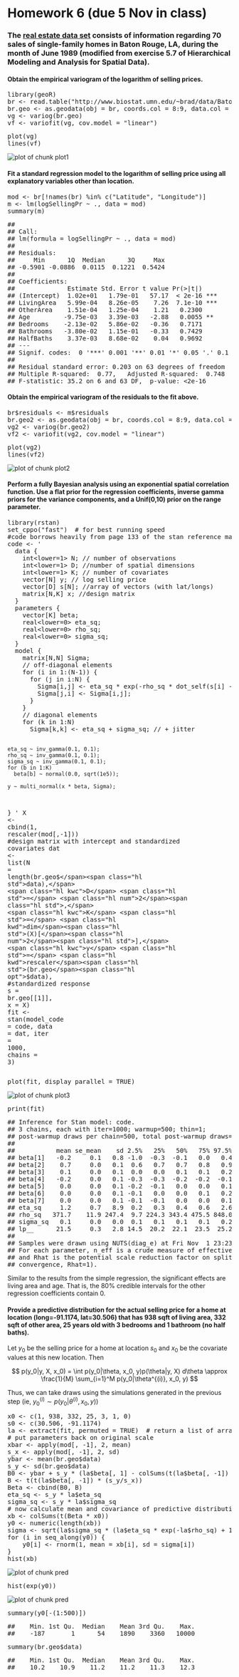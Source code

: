 Homework 6 (due 5 Nov in class)
===============================

### The [real estate data set](http://www.biostat.umn.edu/~brad/data/BatonRouge.dat) consists of information regarding 70 sales of single-family homes in Baton Rouge, LA, during the month of June 1989 (modified from exercise 5.7 of Hierarchical Modeling and Analysis for Spatial Data). ###




#### Obtain the empirical variogram of the logarithm of selling prices. ####

<div class="chunk" id="variogram"><div class="rcode"><div class="source"><pre class="knitr r"><span class="hl kwd">library</span><span class="hl std">(geoR)</span>
<span class="hl std">br</span> <span class="hl kwb">&lt;-</span> <span class="hl kwd">read.table</span><span class="hl std">(</span><span class="hl str">&quot;http://www.biostat.umn.edu/~brad/data/BatonRouge.dat&quot;</span><span class="hl std">,</span> <span class="hl kwc">header</span> <span class="hl std">= T)</span>
<span class="hl std">br.geo</span> <span class="hl kwb">&lt;-</span> <span class="hl kwd">as.geodata</span><span class="hl std">(</span><span class="hl kwc">obj</span> <span class="hl std">= br,</span> <span class="hl kwc">coords.col</span> <span class="hl std">=</span> <span class="hl num">8</span><span class="hl opt">:</span><span class="hl num">9</span><span class="hl std">,</span> <span class="hl kwc">data.col</span> <span class="hl std">=</span> <span class="hl num">1</span><span class="hl std">)</span>
<span class="hl std">vg</span> <span class="hl kwb">&lt;-</span> <span class="hl kwd">variog</span><span class="hl std">(br.geo)</span>
<span class="hl std">vf</span> <span class="hl kwb">&lt;-</span> <span class="hl kwd">variofit</span><span class="hl std">(vg,</span> <span class="hl kwc">cov.model</span> <span class="hl std">=</span> <span class="hl str">&quot;linear&quot;</span><span class="hl std">)</span>
</pre></div>
</div></div>


<div class="chunk" id="plot1"><div class="rcode"><div class="source"><pre class="knitr r"><span class="hl kwd">plot</span><span class="hl std">(vg)</span>
<span class="hl kwd">lines</span><span class="hl std">(vf)</span>
</pre></div>
</div><div class="rimage default"><img src="figure/plot1.png" title="plot of chunk plot1" alt="plot of chunk plot1" class="plot" /></div></div>


#### Fit a standard regression model to the logarithm of selling price using all explanatory variables other than location. ####

<div class="chunk" id="reg"><div class="rcode"><div class="source"><pre class="knitr r"><span class="hl std">mod</span> <span class="hl kwb">&lt;-</span> <span class="hl std">br[</span><span class="hl opt">!</span><span class="hl kwd">names</span><span class="hl std">(br)</span> <span class="hl opt">%in%</span> <span class="hl kwd">c</span><span class="hl std">(</span><span class="hl str">&quot;Latitude&quot;</span><span class="hl std">,</span> <span class="hl str">&quot;Longitude&quot;</span><span class="hl std">)]</span>
<span class="hl std">m</span> <span class="hl kwb">&lt;-</span> <span class="hl kwd">lm</span><span class="hl std">(logSellingPr</span> <span class="hl opt">~</span> <span class="hl std">.,</span> <span class="hl kwc">data</span> <span class="hl std">= mod)</span>
<span class="hl kwd">summary</span><span class="hl std">(m)</span>
</pre></div>
<div class="output"><pre class="knitr r">## 
## Call:
## lm(formula = logSellingPr ~ ., data = mod)
## 
## Residuals:
##     Min      1Q  Median      3Q     Max 
## -0.5901 -0.0886  0.0115  0.1221  0.5424 
## 
## Coefficients:
##              Estimate Std. Error t value Pr(>|t|)    
## (Intercept)  1.02e+01   1.79e-01   57.17  < 2e-16 ***
## LivingArea   5.99e-04   8.26e-05    7.26  7.1e-10 ***
## OtherArea    1.51e-04   1.25e-04    1.21   0.2300    
## Age         -9.75e-03   3.39e-03   -2.88   0.0055 ** 
## Bedrooms    -2.13e-02   5.86e-02   -0.36   0.7171    
## Bathrooms   -3.80e-02   1.15e-01   -0.33   0.7429    
## HalfBaths    3.37e-03   8.68e-02    0.04   0.9692    
## ---
## Signif. codes:  0 '***' 0.001 '**' 0.01 '*' 0.05 '.' 0.1 ' ' 1
## 
## Residual standard error: 0.203 on 63 degrees of freedom
## Multiple R-squared:  0.77,	Adjusted R-squared:  0.748 
## F-statistic: 35.2 on 6 and 63 DF,  p-value: <2e-16
</pre></div>
</div></div>


#### Obtain the empirical variogram of the residuals to the fit above. ####

<div class="chunk" id="variogram2"><div class="rcode"><div class="source"><pre class="knitr r"><span class="hl std">br</span><span class="hl opt">$</span><span class="hl std">residuals</span> <span class="hl kwb">&lt;-</span> <span class="hl std">m</span><span class="hl opt">$</span><span class="hl std">residuals</span>
<span class="hl std">br.geo2</span> <span class="hl kwb">&lt;-</span> <span class="hl kwd">as.geodata</span><span class="hl std">(</span><span class="hl kwc">obj</span> <span class="hl std">= br,</span> <span class="hl kwc">coords.col</span> <span class="hl std">=</span> <span class="hl num">8</span><span class="hl opt">:</span><span class="hl num">9</span><span class="hl std">,</span> <span class="hl kwc">data.col</span> <span class="hl std">=</span> <span class="hl num">10</span><span class="hl std">)</span>
<span class="hl std">vg2</span> <span class="hl kwb">&lt;-</span> <span class="hl kwd">variog</span><span class="hl std">(br.geo2)</span>
<span class="hl std">vf2</span> <span class="hl kwb">&lt;-</span> <span class="hl kwd">variofit</span><span class="hl std">(vg2,</span> <span class="hl kwc">cov.model</span> <span class="hl std">=</span> <span class="hl str">&quot;linear&quot;</span><span class="hl std">)</span>
</pre></div>
</div></div>


<div class="chunk" id="plot2"><div class="rcode"><div class="source"><pre class="knitr r"><span class="hl kwd">plot</span><span class="hl std">(vg2)</span>
<span class="hl kwd">lines</span><span class="hl std">(vf2)</span>
</pre></div>
</div><div class="rimage default"><img src="figure/plot2.png" title="plot of chunk plot2" alt="plot of chunk plot2" class="plot" /></div></div>


#### Perform a fully Bayesian analysis using an exponential spatial correlation function. Use a flat prior for the regression coefficients, inverse gamma priors for the variance components, and a Unif(0,10) prior on the range parameter. ####

<div class="chunk" id="bayes"><div class="rcode"><div class="source"><pre class="knitr r"><span class="hl kwd">library</span><span class="hl std">(rstan)</span>
<span class="hl kwd">set_cppo</span><span class="hl std">(</span><span class="hl str">&quot;fast&quot;</span><span class="hl std">)</span>  <span class="hl com"># for best running speed</span>
<span class="hl com">#code borrows heavily from page 133 of the stan reference manual</span>
<span class="hl std">code</span> <span class="hl kwb">&lt;-</span> <span class="hl str">'
  data {
    int&lt;lower=1&gt; N; // number of observations 
    int&lt;lower=1&gt; D; //number of spatial dimensions
    int&lt;lower=1&gt; K; // number of covariates
    vector[N] y; // log selling price
    vector[D] s[N]; //array of vectors (with lat/longs)
    matrix[N,K] x; //design matrix
  }
  parameters {
    vector[K] beta;
    real&lt;lower=0&gt; eta_sq;
    real&lt;lower=0&gt; rho_sq;
    real&lt;lower=0&gt; sigma_sq;
  }
  model {
    matrix[N,N] Sigma;
    // off-diagonal elements
    for (i in 1:(N-1)) {
      for (j in i:N) {
        Sigma[i,j] &lt;- eta_sq * exp(-rho_sq * dot_self(s[i] - s[j]));
        Sigma[j,i] &lt;- Sigma[i,j];
      }
    }
    // diagonal elements
    for (k in 1:N)
      Sigma[k,k] &lt;- eta_sq + sigma_sq; // + jitter

    eta_sq ~ inv_gamma(0.1, 0.1);
    rho_sq ~ inv_gamma(0.1, 0.1);
    sigma_sq ~ inv_gamma(0.1, 0.1);
    for (b in 1:K) 
      beta[b] ~ normal(0.0, sqrt(1e5));

    y ~ multi_normal(x * beta, Sigma);
}
'</span>
<span class="hl std">X</span> <span class="hl kwb">&lt;-</span> <span class="hl kwd">cbind</span><span class="hl std">(</span><span class="hl num">1</span><span class="hl std">,</span> <span class="hl kwd">rescaler</span><span class="hl std">(mod[,</span><span class="hl opt">-</span><span class="hl num">1</span><span class="hl std">]))</span> <span class="hl com">#design matrix with intercept and standardized covariates</span>
<span class="hl std">dat</span> <span class="hl kwb">&lt;-</span> <span class="hl kwd">list</span><span class="hl std">(</span><span class="hl kwc">N</span> <span class="hl std">=</span> <span class="hl kwd">length</span><span class="hl std">(br.geo</span><span class="hl opt">$</span><span class="hl std">data),</span>
            <span class="hl kwc">D</span> <span class="hl std">=</span> <span class="hl num">2</span><span class="hl std">,</span>
            <span class="hl kwc">K</span> <span class="hl std">=</span> <span class="hl kwd">dim</span><span class="hl std">(X)[</span><span class="hl num">2</span><span class="hl std">],</span>
            <span class="hl kwc">y</span> <span class="hl std">=</span> <span class="hl kwd">rescaler</span><span class="hl std">(br.geo</span><span class="hl opt">$</span><span class="hl std">data),</span> <span class="hl com">#standardized response</span>
            <span class="hl kwc">s</span> <span class="hl std">= br.geo[[</span><span class="hl num">1</span><span class="hl std">]],</span>
            <span class="hl kwc">x</span> <span class="hl std">= X)</span>
<span class="hl std">fit</span> <span class="hl kwb">&lt;-</span> <span class="hl kwd">stan</span><span class="hl std">(</span><span class="hl kwc">model_code</span> <span class="hl std">= code,</span> <span class="hl kwc">data</span> <span class="hl std">= dat,</span>
            <span class="hl kwc">iter</span> <span class="hl std">=</span> <span class="hl num">1000</span><span class="hl std">,</span> <span class="hl kwc">chains</span> <span class="hl std">=</span> <span class="hl num">3</span><span class="hl std">)</span>
</pre></div>
</div></div>


<div class="chunk" id="plot3"><div class="rcode"><div class="source"><pre class="knitr r"><span class="hl kwd">plot</span><span class="hl std">(fit,</span> <span class="hl kwc">display_parallel</span> <span class="hl std">=</span> <span class="hl num">TRUE</span><span class="hl std">)</span>
</pre></div>
</div><div class="rimage default"><img src="figure/plot3.png" title="plot of chunk plot3" alt="plot of chunk plot3" class="plot" /></div></div>


<div class="chunk" id="print"><div class="rcode"><div class="source"><pre class="knitr r"><span class="hl kwd">print</span><span class="hl std">(fit)</span>
</pre></div>
<div class="output"><pre class="knitr r">## Inference for Stan model: code.
## 3 chains, each with iter=1000; warmup=500; thin=1; 
## post-warmup draws per chain=500, total post-warmup draws=1500.
## 
##           mean se_mean    sd 2.5%   25%   50%   75% 97.5% n_eff Rhat
## beta[1]   -0.2     0.1   0.8 -1.0  -0.3  -0.1   0.0   0.4   146    1
## beta[2]    0.7     0.0   0.1  0.6   0.7   0.7   0.8   0.9   767    1
## beta[3]    0.1     0.0   0.1  0.0   0.0   0.1   0.1   0.2   851    1
## beta[4]   -0.2     0.0   0.1 -0.3  -0.3  -0.2  -0.2  -0.1   847    1
## beta[5]    0.0     0.0   0.1 -0.2  -0.1   0.0   0.0   0.1   982    1
## beta[6]    0.0     0.0   0.1 -0.1   0.0   0.0   0.1   0.2   860    1
## beta[7]    0.0     0.0   0.1 -0.1  -0.1   0.0   0.0   0.1   892    1
## eta_sq     1.2     0.7   8.9  0.2   0.3   0.4   0.6   2.6   166    1
## rho_sq   371.7    11.9 247.4  9.7 224.3 343.4 475.5 848.0   429    1
## sigma_sq   0.1     0.0   0.0  0.1   0.1   0.1   0.1   0.2   121    1
## lp__      21.5     0.3   2.8 14.5  20.2  22.1  23.5  25.2   115    1
## 
## Samples were drawn using NUTS(diag_e) at Fri Nov  1 23:23:03 2013.
## For each parameter, n_eff is a crude measure of effective sample size,
## and Rhat is the potential scale reduction factor on split chains (at 
## convergence, Rhat=1).
</pre></div>
</div></div>


Similar to the results from the simple regression, the significant effects are living area and age. That is, the 80% credible intervals for the other regression coefficients contain 0.

#### Provide a predictive distribution for the actual selling price for a home at location (long=-91.1174, lat=30.506) that has 938 sqft of living area, 332 sqft of other area, 25 years old with 3 bedrooms and 1 bathroom (no half baths). ####

Let $y_0$ be the selling price for a home at location $s_0$ and $x_0$ be the covariate values at this new location. Then

$$
p(y_0|y, X, x_0) = \int p(y_0|\theta, x_0, y)p(\theta|y, X) d\theta \approx \frac{1}{M} \sum_{i=1}^M p(y_0|\theta^{(i)}, x_0, y)
$$

Thus, we can take draws using the simulations generated in the previous step (ie, $y_0^{(i)} \sim p(y_0|\theta^{(i)}, x_0, y)$)

<div class="chunk" id="pred"><div class="rcode"><div class="source"><pre class="knitr r"><span class="hl std">x0</span> <span class="hl kwb">&lt;-</span> <span class="hl kwd">c</span><span class="hl std">(</span><span class="hl num">1</span><span class="hl std">,</span> <span class="hl num">938</span><span class="hl std">,</span> <span class="hl num">332</span><span class="hl std">,</span> <span class="hl num">25</span><span class="hl std">,</span> <span class="hl num">3</span><span class="hl std">,</span> <span class="hl num">1</span><span class="hl std">,</span> <span class="hl num">0</span><span class="hl std">)</span>
<span class="hl std">s0</span> <span class="hl kwb">&lt;-</span> <span class="hl kwd">c</span><span class="hl std">(</span><span class="hl num">30.506</span><span class="hl std">,</span> <span class="hl opt">-</span><span class="hl num">91.1174</span><span class="hl std">)</span>
<span class="hl std">la</span> <span class="hl kwb">&lt;-</span> <span class="hl kwd">extract</span><span class="hl std">(fit,</span> <span class="hl kwc">permuted</span> <span class="hl std">=</span> <span class="hl num">TRUE</span><span class="hl std">)</span>  <span class="hl com"># return a list of arrays (with draws after the warmup period)</span>
<span class="hl com"># put parameters back on original scale</span>
<span class="hl std">xbar</span> <span class="hl kwb">&lt;-</span> <span class="hl kwd">apply</span><span class="hl std">(mod[,</span> <span class="hl opt">-</span><span class="hl num">1</span><span class="hl std">],</span> <span class="hl num">2</span><span class="hl std">, mean)</span>
<span class="hl std">s_x</span> <span class="hl kwb">&lt;-</span> <span class="hl kwd">apply</span><span class="hl std">(mod[,</span> <span class="hl opt">-</span><span class="hl num">1</span><span class="hl std">],</span> <span class="hl num">2</span><span class="hl std">, sd)</span>
<span class="hl std">ybar</span> <span class="hl kwb">&lt;-</span> <span class="hl kwd">mean</span><span class="hl std">(br.geo</span><span class="hl opt">$</span><span class="hl std">data)</span>
<span class="hl std">s_y</span> <span class="hl kwb">&lt;-</span> <span class="hl kwd">sd</span><span class="hl std">(br.geo</span><span class="hl opt">$</span><span class="hl std">data)</span>
<span class="hl std">B0</span> <span class="hl kwb">&lt;-</span> <span class="hl std">ybar</span> <span class="hl opt">+</span> <span class="hl std">s_y</span> <span class="hl opt">*</span> <span class="hl std">(la</span><span class="hl opt">$</span><span class="hl std">beta[,</span> <span class="hl num">1</span><span class="hl std">]</span> <span class="hl opt">-</span> <span class="hl kwd">colSums</span><span class="hl std">(</span><span class="hl kwd">t</span><span class="hl std">(la</span><span class="hl opt">$</span><span class="hl std">beta[,</span> <span class="hl opt">-</span><span class="hl num">1</span><span class="hl std">])</span> <span class="hl opt">*</span> <span class="hl std">(xbar</span><span class="hl opt">/</span><span class="hl std">s_x)))</span>
<span class="hl std">B</span> <span class="hl kwb">&lt;-</span> <span class="hl kwd">t</span><span class="hl std">(</span><span class="hl kwd">t</span><span class="hl std">(la</span><span class="hl opt">$</span><span class="hl std">beta[,</span> <span class="hl opt">-</span><span class="hl num">1</span><span class="hl std">])</span> <span class="hl opt">*</span> <span class="hl std">(s_y</span><span class="hl opt">/</span><span class="hl std">s_x))</span>
<span class="hl std">Beta</span> <span class="hl kwb">&lt;-</span> <span class="hl kwd">cbind</span><span class="hl std">(B0, B)</span>
<span class="hl std">eta_sq</span> <span class="hl kwb">&lt;-</span> <span class="hl std">s_y</span> <span class="hl opt">*</span> <span class="hl std">la</span><span class="hl opt">$</span><span class="hl std">eta_sq</span>
<span class="hl std">sigma_sq</span> <span class="hl kwb">&lt;-</span> <span class="hl std">s_y</span> <span class="hl opt">*</span> <span class="hl std">la</span><span class="hl opt">$</span><span class="hl std">sigma_sq</span>
<span class="hl com"># now calculate mean and covariance of predictive distribution</span>
<span class="hl std">xb</span> <span class="hl kwb">&lt;-</span> <span class="hl kwd">colSums</span><span class="hl std">(</span><span class="hl kwd">t</span><span class="hl std">(Beta</span> <span class="hl opt">*</span> <span class="hl std">x0))</span>
<span class="hl std">y0</span> <span class="hl kwb">&lt;-</span> <span class="hl kwd">numeric</span><span class="hl std">(</span><span class="hl kwd">length</span><span class="hl std">(xb))</span>
<span class="hl std">sigma</span> <span class="hl kwb">&lt;-</span> <span class="hl kwd">sqrt</span><span class="hl std">(la</span><span class="hl opt">$</span><span class="hl std">sigma_sq</span> <span class="hl opt">*</span> <span class="hl std">(la</span><span class="hl opt">$</span><span class="hl std">eta_sq</span> <span class="hl opt">*</span> <span class="hl kwd">exp</span><span class="hl std">(</span><span class="hl opt">-</span><span class="hl std">la</span><span class="hl opt">$</span><span class="hl std">rho_sq)</span> <span class="hl opt">+</span> <span class="hl num">1</span><span class="hl std">))</span>
<span class="hl kwa">for</span> <span class="hl std">(i</span> <span class="hl kwa">in</span> <span class="hl kwd">seq_along</span><span class="hl std">(y0)) {</span>
    <span class="hl std">y0[i]</span> <span class="hl kwb">&lt;-</span> <span class="hl kwd">rnorm</span><span class="hl std">(</span><span class="hl num">1</span><span class="hl std">,</span> <span class="hl kwc">mean</span> <span class="hl std">= xb[i],</span> <span class="hl kwc">sd</span> <span class="hl std">= sigma[i])</span>
<span class="hl std">}</span>
<span class="hl kwd">hist</span><span class="hl std">(xb)</span>
</pre></div>
</div><div class="rimage default"><img src="figure/pred1.png" title="plot of chunk pred" alt="plot of chunk pred" class="plot" /></div><div class="rcode">
<div class="source"><pre class="knitr r"><span class="hl kwd">hist</span><span class="hl std">(</span><span class="hl kwd">exp</span><span class="hl std">(y0))</span>
</pre></div>
</div><div class="rimage default"><img src="figure/pred2.png" title="plot of chunk pred" alt="plot of chunk pred" class="plot" /></div><div class="rcode">
<div class="source"><pre class="knitr r"><span class="hl kwd">summary</span><span class="hl std">(y0[</span><span class="hl opt">-</span><span class="hl std">(</span><span class="hl num">1</span><span class="hl opt">:</span><span class="hl num">500</span><span class="hl std">)])</span>
</pre></div>
<div class="output"><pre class="knitr r">##    Min. 1st Qu.  Median    Mean 3rd Qu.    Max. 
##    -187       1      54    1890    3360   10000
</pre></div>
<div class="source"><pre class="knitr r"><span class="hl kwd">summary</span><span class="hl std">(br.geo</span><span class="hl opt">$</span><span class="hl std">data)</span>
</pre></div>
<div class="output"><pre class="knitr r">##    Min. 1st Qu.  Median    Mean 3rd Qu.    Max. 
##    10.2    10.9    11.2    11.2    11.3    12.3
</pre></div>
</div></div>

